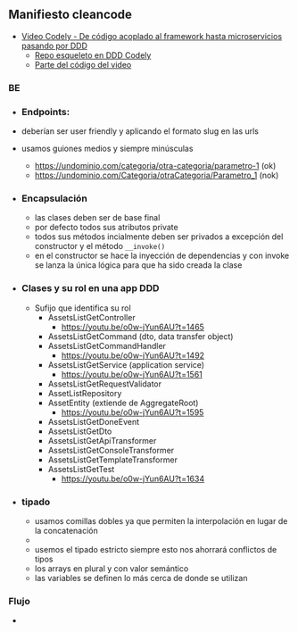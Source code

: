 ## Manifiesto cleancode

- [Video Codely - De código acoplado al framework hasta microservicios pasando por DDD](https://youtu.be/o0w-jYun6AU)
  - [Repo esqueleto en DDD Codely](https://github.com/CodelyTV/php-ddd-example/tree/main/src/Mooc/Courses)
  - [Parte del código del video](https://github.com/eacevedof/prj_phptests/tree/master/examples/eventsourcing)


### BE

- ### Endpoints:
- deberían ser user friendly y aplicando el formato slug en las urls
- usamos guiones medios y siempre minúsculas
  - https://undominio.com/categoria/otra-categoria/parametro-1 (ok)
  - https://undominio.com/Categoria/otraCategoria/Parametro_1 (nok)


- ### Encapsulación
  - las clases deben ser de base final
  - por defecto todos sus atributos private
  - todos sus métodos incialmente deben ser privados a excepción del constructor y el método `__invoke()`
  - en el constructor se hace la inyección de dependencias y con invoke se lanza la única lógica para que ha sido creada la clase

- ### Clases y su rol en una app DDD
  - Sufijo que identifica su rol
    - AssetsListGetController
      - https://youtu.be/o0w-jYun6AU?t=1465
    - AssetsListGetCommand (dto, data transfer object)
    - AssetsListGetCommandHandler
      - https://youtu.be/o0w-jYun6AU?t=1492
    - AssetsListGetService (application service)
      - https://youtu.be/o0w-jYun6AU?t=1561 
    - AssetsListGetRequestValidator
    - AssetListRepository
    - AssetEntity (extiende de AggregateRoot)
      - https://youtu.be/o0w-jYun6AU?t=1595
    - AssetsListGetDoneEvent
    - AssetsListGetDto
    - AssetsListGetApiTransformer
    - AssetsListGetConsoleTransformer
    - AssetsListGetTemplateTransformer
    - AssetsListGetTest
      - https://youtu.be/o0w-jYun6AU?t=1634 

- ### tipado
  - usamos comillas dobles ya que permiten la interpolación en lugar de la concatenación
  - 
  - usemos el tipado estricto siempre esto nos ahorrará conflictos de tipos
  - los arrays en plural y con valor semántico
  - las variables se definen lo más cerca de donde se utilizan
    
### Flujo
- 